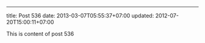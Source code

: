 ---
title: Post 536
date: 2013-03-07T05:55:37+07:00
updated: 2012-07-20T15:00:11+07:00

This is content of post 536